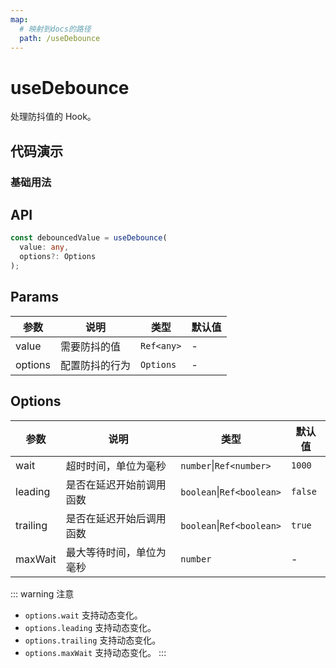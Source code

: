 ```yaml
---
map:
  # 映射到docs的路径
  path: /useDebounce
---
```


# useDebounce

处理防抖值的 Hook。

## 代码演示

### 基础用法

<demo src="useDebounce/demo.vue"
  language="vue"
  title="基本用法"
  desc="debouncedValue 只会在输入结束 500ms 后变化。"> </demo>

## API

```typescript
const debouncedValue = useDebounce(
  value: any,
  options?: Options
);
```

## Params

| 参数    | 说明           | 类型       | 默认值 |
| ------- | -------------- | ---------- | ------ |
| value   | 需要防抖的值   | `Ref<any>` | -      |
| options | 配置防抖的行为 | `Options`  | -      |


## Options

| 参数     | 说明                     | 类型      | 默认值  |
| -------- | ------------------------ | --------- | ------- |
| wait     | 超时时间，单位为毫秒     | `number`\|`Ref<number>` | `1000` |
| leading  | 是否在延迟开始前调用函数 | `boolean`\|`Ref<boolean>` | `false` |
| trailing | 是否在延迟开始后调用函数 | `boolean`\|`Ref<boolean>` | `true` |
| maxWait  | 最大等待时间，单位为毫秒 | `number`  |-                         |

::: warning 注意

- `options.wait` 支持动态变化。
- `options.leading` 支持动态变化。
- `options.trailing` 支持动态变化。
- `options.maxWait` 支持动态变化。
:::